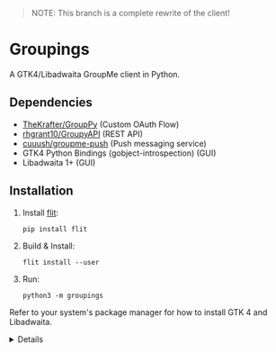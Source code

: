 > NOTE: This branch is a complete rewrite of the client!

# Groupings

A GTK4/Libadwaita GroupMe client in Python.

## Dependencies

 - [TheKrafter/GroupPy](https://github.com/TheKrafter/GroupPy) (Custom OAuth Flow)
 - [rhgrant10/GroupyAPI](https://github.com/rhgrant10/Groupy) (REST API)
 - [cuuush/groupme-push](https://github.com/cuuush/groupme-push) (Push messaging service)
 - GTK4 Python Bindings (gobject-introspection) (GUI)
 - Libadwaita 1+ (GUI)

## Installation

1. Install [flit](https://flit.pypa.io/en/stable/):
    ```
    pip install flit
    ```
2. Build & Install:
    ```
    flit install --user
    ```
3. Run:
    ```
    python3 -m groupings
    ```

Refer to your system's package manager for how to install GTK 4 and Libadwaita.


<details>

####### Notes for Devs

Emojis: [How Tuba does it](https://github.com/GeopJr/Tuba/issues/622#issuecomment-1781663957) 

Documentation:
 - [GroupyAPI](http://groupy.readthedocs.org/en/latest/)
 - [groupme-push](https://pypi.org/project/groupme-push/)
 - [keyring](https://pypi.org/project/keyring/)

OAuth Flow: take from [TheKrafter/GroupPy](https://github.com/TheKrafter/GroupPy/blob/main/grouppy/__init__.py#L37)

</details>